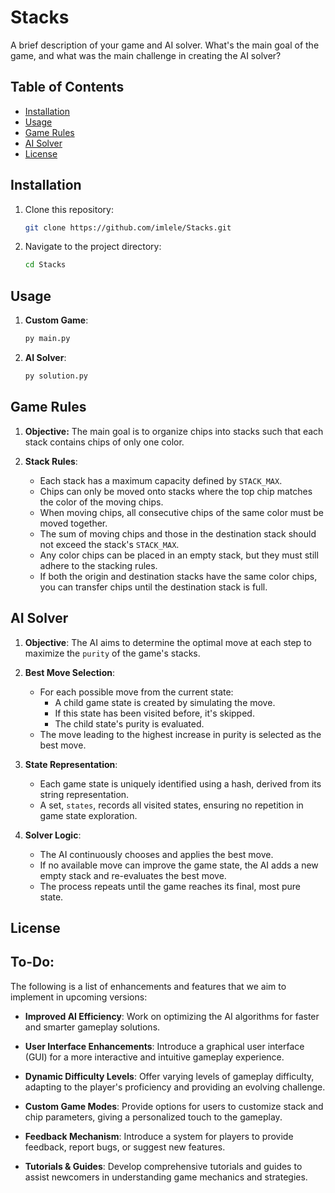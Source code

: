 # Stacks

A brief description of your game and AI solver. What's the main goal of the game, and what was the main challenge in creating the AI solver?

## Table of Contents

- [Installation](#installation)
- [Usage](#usage)
- [Game Rules](#game-rules)
- [AI Solver](#ai-solver)
- [License](#license)

## Installation

1. Clone this repository:
   ```bash
   git clone https://github.com/imlele/Stacks.git
   ```

2. Navigate to the project directory:
   ```bash
   cd Stacks
   ```


## Usage

1. **Custom Game**: 
   ``` bash
   py main.py
   ```
2. **AI Solver**: 
   ``` bash
   py solution.py
   ```

## Game Rules

1. **Objective:** The main goal is to organize chips into stacks such that each stack contains chips of only one color.

2. **Stack Rules**:

   - Each stack has a maximum capacity defined by `STACK_MAX`.
   - Chips can only be moved onto stacks where the top chip matches the color of the moving chips.
   - When moving chips, all consecutive chips of the same color must be moved together.
   - The sum of moving chips and those in the destination stack should not exceed the stack's `STACK_MAX`.
   - Any color chips can be placed in an empty stack, but they must still adhere to the stacking rules.
   - If both the origin and destination stacks have the same color chips, you can transfer chips until the destination stack is full.

## AI Solver

1. **Objective**: The AI aims to determine the optimal move at each step to maximize the `purity` of the game's stacks.

2. **Best Move Selection**:
   - For each possible move from the current state:
     - A child game state is created by simulating the move.
     - If this state has been visited before, it's skipped.
     - The child state's purity is evaluated.
   - The move leading to the highest increase in purity is selected as the best move.

3. **State Representation**:
   - Each game state is uniquely identified using a hash, derived from its string representation.
   - A set, `states`, records all visited states, ensuring no repetition in game state exploration.

4. **Solver Logic**:
   - The AI continuously chooses and applies the best move.
   - If no available move can improve the game state, the AI adds a new empty stack and re-evaluates the best move.
   - The process repeats until the game reaches its final, most pure state.

## License

## To-Do:

The following is a list of enhancements and features that we aim to implement in upcoming versions:

- **Improved AI Efficiency**: Work on optimizing the AI algorithms for faster and smarter gameplay solutions.
  
- **User Interface Enhancements**: Introduce a graphical user interface (GUI) for a more interactive and intuitive gameplay experience.
   
- **Dynamic Difficulty Levels**: Offer varying levels of gameplay difficulty, adapting to the player's proficiency and providing an evolving challenge.
  
- **Custom Game Modes**: Provide options for users to customize stack and chip parameters, giving a personalized touch to the gameplay.
  
- **Feedback Mechanism**: Introduce a system for players to provide feedback, report bugs, or suggest new features.
  
- **Tutorials & Guides**: Develop comprehensive tutorials and guides to assist newcomers in understanding game mechanics and strategies.
